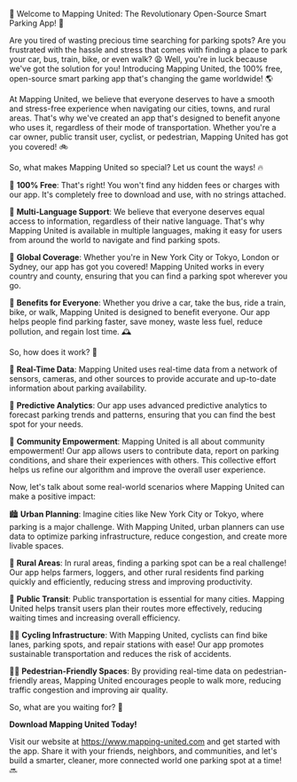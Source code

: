 🎉 Welcome to Mapping United: The Revolutionary Open-Source Smart Parking App! 🚀

Are you tired of wasting precious time searching for parking spots? Are you frustrated with the hassle and stress that comes with finding a place to park your car, bus, train, bike, or even walk? 😩 Well, you're in luck because we've got the solution for you! Introducing Mapping United, the 100% free, open-source smart parking app that's changing the game worldwide! 🌎

At Mapping United, we believe that everyone deserves to have a smooth and stress-free experience when navigating our cities, towns, and rural areas. That's why we've created an app that's designed to benefit anyone who uses it, regardless of their mode of transportation. Whether you're a car owner, public transit user, cyclist, or pedestrian, Mapping United has got you covered! 🚲

So, what makes Mapping United so special? Let us count the ways! 🔥

🔹 **100% Free**: That's right! You won't find any hidden fees or charges with our app. It's completely free to download and use, with no strings attached.

🔹 **Multi-Language Support**: We believe that everyone deserves equal access to information, regardless of their native language. That's why Mapping United is available in multiple languages, making it easy for users from around the world to navigate and find parking spots.

🔹 **Global Coverage**: Whether you're in New York City or Tokyo, London or Sydney, our app has got you covered! Mapping United works in every country and county, ensuring that you can find a parking spot wherever you go.

🔹 **Benefits for Everyone**: Whether you drive a car, take the bus, ride a train, bike, or walk, Mapping United is designed to benefit everyone. Our app helps people find parking faster, save money, waste less fuel, reduce pollution, and regain lost time. 🕰️

So, how does it work? 🤔

🔹 **Real-Time Data**: Mapping United uses real-time data from a network of sensors, cameras, and other sources to provide accurate and up-to-date information about parking availability.

🔹 **Predictive Analytics**: Our app uses advanced predictive analytics to forecast parking trends and patterns, ensuring that you can find the best spot for your needs.

🔹 **Community Empowerment**: Mapping United is all about community empowerment! Our app allows users to contribute data, report on parking conditions, and share their experiences with others. This collective effort helps us refine our algorithm and improve the overall user experience.

Now, let's talk about some real-world scenarios where Mapping United can make a positive impact:

🏙️ **Urban Planning**: Imagine cities like New York City or Tokyo, where parking is a major challenge. With Mapping United, urban planners can use data to optimize parking infrastructure, reduce congestion, and create more livable spaces.

🚗 **Rural Areas**: In rural areas, finding a parking spot can be a real challenge! Our app helps farmers, loggers, and other rural residents find parking quickly and efficiently, reducing stress and improving productivity.

🚌 **Public Transit**: Public transportation is essential for many cities. Mapping United helps transit users plan their routes more effectively, reducing waiting times and increasing overall efficiency.

🚴‍♂️ **Cycling Infrastructure**: With Mapping United, cyclists can find bike lanes, parking spots, and repair stations with ease! Our app promotes sustainable transportation and reduces the risk of accidents.

🏃‍♀️ **Pedestrian-Friendly Spaces**: By providing real-time data on pedestrian-friendly areas, Mapping United encourages people to walk more, reducing traffic congestion and improving air quality.

So, what are you waiting for? 🎉

**Download Mapping United Today!**

Visit our website at https://www.mapping-united.com and get started with the app. Share it with your friends, neighbors, and communities, and let's build a smarter, cleaner, more connected world one parking spot at a time! 🔜